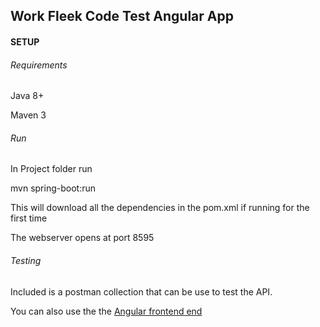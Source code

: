 <h2>Work Fleek Code Test Angular App</h2>

<h4>SETUP</h4>

<h6>Requirements</h6>
<p>Java 8+    </p>
<p>Maven 3</p>

<h6>Run</h6>

<p>In Project folder run</p>
<p> mvn spring-boot:run </p>
<p>This will download all the dependencies in the pom.xml if running for the first time </p>
<p>The webserver opens at port 8595</p>

<h6>Testing</h6>  
<p>Included is a postman collection that can be use to test the API.</p> 
<p>You can also use the the <a href="https://github.com/sulemaez/Work-Fleek-Code-Test-Angular">Angular frontend end</a> </p>
